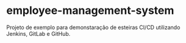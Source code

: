 # employee-management-system

Projeto de exemplo para demonstaração de esteiras CI/CD utilizando Jenkins, GitLab e GitHub.
